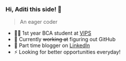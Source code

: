 ### Hi, Aditi this side! 👋
> An eager coder

- 👨‍💻 1st year BCA student at [VIPS](https://vips.edu/)
- 🤔 Currently ~~working at~~ figuring out GitHub
- 💬 Part time blogger on [LinkedIn](https://www.linkedin.com/in/aditi-matta-21976021b)
- ⚡ Looking for better opportunities everyday!
<!--
**Aditimatta/aditimatta** is a ✨ _special_ ✨ repository because its `README.md` (this file) appears on your GitHub profile.

Here are some ideas to get you started:

- 🔭 I’m currently working on ...
- 🌱 I’m currently learning ...
- 👯 I’m looking to collaborate on ...
- 🤔 I’m looking for help with ...
- 💬 Ask me about ...
- 📫 How to reach me: ...
- 😄 Pronouns: ...
- ⚡ Fun fact: ...
-->
